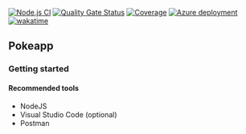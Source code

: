 [![Node.js CI](https://github.com/sergio-vilchis/pokeapp/actions/workflows/node.js.yml/badge.svg)](https://github.com/sergio-vilchis/pokeapp/actions/workflows/node.js.yml)
[![Quality Gate Status](https://sonarcloud.io/api/project_badges/measure?project=sergio-vilchis_pokeapp&metric=alert_status)](https://sonarcloud.io/summary/new_code?id=sergio-vilchis_pokeapp)
[![Coverage](https://sonarcloud.io/api/project_badges/measure?project=sergio-vilchis_pokeapp&metric=coverage)](https://sonarcloud.io/summary/new_code?id=sergio-vilchis_pokeapp)
[![Azure deployment](https://github.com/sergio-vilchis/pokeapp/actions/workflows/master_multiuseapp.yml/badge.svg?branch=master)](https://github.com/sergio-vilchis/pokeapp/actions/workflows/master_multiuseapp.yml)
[![wakatime](https://wakatime.com/badge/user/d0c3dbf1-42ae-4182-b7ce-c2c7f7855c37/project/29fe2de0-82bc-476c-aa7f-8efdb4d0be2a.svg)](https://wakatime.com/badge/user/d0c3dbf1-42ae-4182-b7ce-c2c7f7855c37/project/29fe2de0-82bc-476c-aa7f-8efdb4d0be2a)
## Pokeapp

### Getting started

#### Recommended tools

 - NodeJS
 - Visual Studio Code (optional)
 - Postman
